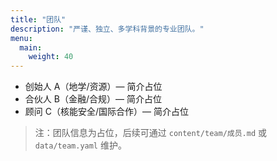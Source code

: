 ```yaml
---
title: "团队"
description: "严谨、独立、多学科背景的专业团队。"
menu:
  main:
    weight: 40
---
```


- 创始人 A（地学/资源）— 简介占位
- 合伙人 B（金融/合规）— 简介占位
- 顾问 C（核能安全/国际合作）— 简介占位

> 注：团队信息为占位，后续可通过 `content/team/成员.md` 或 `data/team.yaml` 维护。
